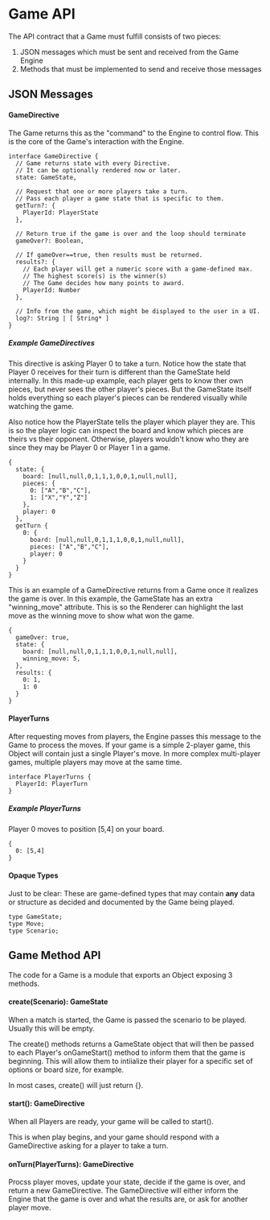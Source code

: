 # Game API

The API contract that a Game must fulfill consists of two pieces:

1. JSON messages which must be sent and received from the Game Engine
2. Methods that must be implemented to send and receive those messages

## JSON Messages

#### GameDirective

The Game returns this as the "command" to the Engine to control flow. This is the core of the Game's interaction with the Engine.

```
interface GameDirective {
  // Game returns state with every Directive.
  // It can be optionally rendered now or later.
  state: GameState,

  // Request that one or more players take a turn.
  // Pass each player a game state that is specific to them.
  getTurn?: {
    PlayerId: PlayerState
  },

  // Return true if the game is over and the loop should terminate  
  gameOver?: Boolean,
  
  // If gameOver==true, then results must be returned.
  results?: {
    // Each player will get a numeric score with a game-defined max.
    // The highest score(s) is the winner(s)
    // The Game decides how many points to award.
    PlayerId: Number
  },
  
  // Info from the game, which might be displayed to the user in a UI.
  log?: String | [ String* ]
}
```

##### Example GameDirectives

This directive is asking Player 0 to take a turn. Notice how the state that Player 0 receives for their turn is different than the GameState held internally. In this made-up example, each player gets to know ther own pieces, but never sees the other player's pieces. But the GameState itself holds everything so each player's pieces can be rendered visually while watching the game.

Also notice how the PlayerState tells the player which player they are. This is so the player logic can inspect the board and know which pieces are theirs vs their opponent. Otherwise, players wouldn't know who they are since they may be Player 0 or Player 1 in a game.

```
{
  state: {
    board: [null,null,0,1,1,1,0,0,1,null,null],
    pieces: {
      0: ["A","B","C"],
      1: ["X","Y","Z"]
    },
    player: 0
  },
  getTurn {
    0: {
      board: [null,null,0,1,1,1,0,0,1,null,null],
      pieces: ["A","B","C"],
      player: 0
    }
  }
}
```

This is an example of a GameDirective returns from a Game once it realizes the game is over. In this example, the GameState has an extra "winning_move" attribute. This is so the Renderer can highlight the last move as the winning move to show what won the game.

```
{
  gameOver: true,
  state: {
    board: [null,null,0,1,1,1,0,0,1,null,null],
    winning_move: 5,
  },
  results: {
    0: 1,
    1: 0
  }
}
```

#### PlayerTurns

After requesting moves from players, the Engine passes this message to the Game to process the moves. If your game is a simple 2-player game, this Object will contain just a single Player's move. In more complex multi-player games, multiple players may move at the same time.

```
interface PlayerTurns {
  PlayerId: PlayerTurn
}
```

##### Example PlayerTurns

Player 0 moves to position [5,4] on your board.

```
{
  0: [5,4]
}
```

#### Opaque Types

Just to be clear: These are game-defined types that may contain **any** data or structure as decided and documented by the Game being played.

```
type GameState;
type Move;
type Scenario;
````

## Game Method API

The code for a Game is a module that exports an Object exposing 3 methods.

#### create(Scenario): GameState

When a match is started, the Game is passed the scenario to be played. Usually this will be empty.

The create() methods returns a GameState object that will then be passed to each Player's onGameStart() method to inform them that the game is beginning. This will allow them to intiialize their player for a specific set of options or board size, for example.

In most cases, create() will just return {}.

#### start(): GameDirective

When all Players are ready, your game will be called to start().

This is when play begins, and your game should respond with a GameDirective asking for a player to take a turn.

#### onTurn(PlayerTurns): GameDirective

Procss player moves, update your state, decide if the game is over, and return a new GameDirective. The GameDirective will either inform the Engine that the game is over and what the results are, or ask for another player move.
